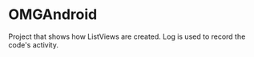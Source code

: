 # OMGAndroid
Project that shows how ListViews are created.
Log is used to record the code's activity. 
